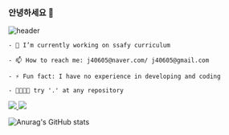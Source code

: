 ### 안녕하세요 👋

![header](https://capsule-render.vercel.app/api?type=waving&color=auto&height=150&section=header&text=Hello%20there&fontSize=70)

```
- 🔭 I’m currently working on ssafy curriculum  

- 📫 How to reach me: j40605@naver.com/ j40605@gmail.com  

- ⚡ Fun fact: I have no experience in developing and coding  

- 🤣🤣🤣🤣 try '.' at any repository
```
<a href = "https://www.instagram.com/__ju.__.ju__/" target="_blank">
<img src = "https://img.shields.io/badge/Instagram -E4405F?style=flat-square&logo=Instagram&logoColor=purple"/>
</a>

<a href = "https://open.kakao.com/o/sSryYfvf">
<img src = "https://img.shields.io/badge/KaKaoTalk -FFCD00?style=flat-square&logo=KaKaoTalk&logoColor=brown"/>
</a>

![Anurag's GitHub stats](https://github-readme-stats.vercel.app/api?username=Abdulljava&show_icons=true&theme=radical)